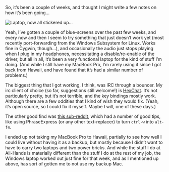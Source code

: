 <!--
.. title: A few weeks in…
.. date: 2016-12-18 19:07
.. author: Blake Winton
.. tags: windows, moving, update
-->

So, itʼs been a couple of weeks, and thought I might write a few notes on how itʼs been going…

![Laptop, now all stickered up…](/images/blake/Stickers.jpg)

<!-- TEASER_END -->

Yeah, Iʼve gotten a couple of blue-screens over the past few weeks, and every now and then I seem to try something that just doesnʼt work yet (most recently port-forwarding from the Windows Subsystem for Linux.  Works fine in Cygwin, though…), and occasionally the audio just stops playing when I plug in my headphones, necessitating a disable/re-enable of the driver, but all in all, itʼs been a very functional laptop for the kind of stuff Iʼm doing.  (And while I still have my MacBook Pro, Iʼm rarely using it since I got back from Hawaii, and have found that itʼs had a similar number of problems.)

The biggest thing that I got working, I think, was IRC through a bouncer.  My irc client of choice (so far, suggestions still welcome!) is [HexChat](hexchat).  Itʼs not particularly pretty, but itʼs not terrible, and the key bindings mostly work.  Although there are a few oddities that I kind of wish they would fix.  (Yeah, itʼs open source, so I could fix it myself.  Maybe I will, one of these days.)

The other good find was [this sub-reddit](mac2win), which had a number of good tips, like using PhraseExpress (or any other text-replacer) to turn `ctrl-w` into `alt-f4`.

I ended up not taking my MacBook Pro to Hawaii, partially to see how well I could live without having it as a backup, but mostly because I didnʼt want to have to carry two laptops and two power bricks.  And while the stuff I do at All-Hands is materially different than the stuff I do at the rest of my job, the Windows laptop worked out just fine for that week, and as I mentioned up above, has sort of gotten me to not use my backup Mac.

[hexchat]: https://hexchat.github.io/
[mac2win]: https://www.reddit.com/r/mac2win/